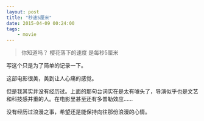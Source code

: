 ```yaml
---
layout: post	
title: "秒速5厘米"	
date: 2015-04-09 00:24:00
tags: 
	- movie
---
```


>你知道吗？
>樱花落下的速度
>是每秒5厘米

<!-- more -->

写这个只是为了简单的记录一下。

这部电影很美，美到让人心痛的感觉。

但是我其实并没有经历过。上面的那句台词实在是太有噱头了，导演似乎也是文艺和科技感并重的人。在电影里甚至还有多普勒效应……

没有经历过浪漫之事，希望还是能保持向往那份浪漫的心情。



